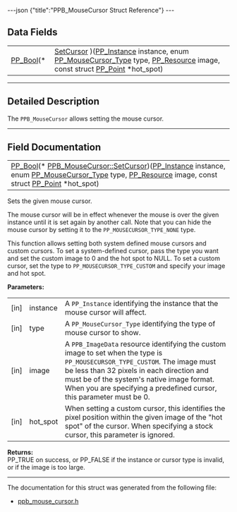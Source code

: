 ---json {"title":"PPB\_MouseCursor Struct Reference"} ---

Data Fields
-----------

<table><tbody><tr class="odd"><td style="text-align: right;"><a href="/docs/native-client/pepper_stable/c/group___enums#ga4f272d99be14aacafe08dfd4ef830918" class="el">PP_Bool</a>(* </td><td><a href="/docs/native-client/pepper_stable/c/struct_p_p_b___mouse_cursor__1__0#affb0522468db2deccac0715c3997c2da" class="el">SetCursor</a> )(<a href="/docs/native-client/pepper_stable/c/group___typedefs#ga89b662403e6a687bb914b80114c0d19d" class="el">PP_Instance</a> instance, enum <a href="/docs/native-client/pepper_stable/c/group___enums#gac53273018386c1db9542d2a06bbe118b" class="el">PP_MouseCursor_Type</a> type, <a href="/docs/native-client/pepper_stable/c/group___typedefs#gafdc3895ee80f4750d0d95ae1b677e9b7" class="el">PP_Resource</a> image, const struct <a href="/docs/native-client/pepper_stable/c/struct_p_p___point/" class="el">PP_Point</a> *hot_spot)</td></tr></tbody></table>

------------------------------------------------------------------------

<span id="details" class="anchor" style="margin: 0;"></span>

Detailed Description
--------------------

The `PPB_MouseCursor` allows setting the mouse cursor.

------------------------------------------------------------------------

Field Documentation
-------------------

<span id="affb0522468db2deccac0715c3997c2da" class="anchor" style="margin: 0;"></span>

<table><tbody><tr class="odd"><td><a href="/docs/native-client/pepper_stable/c/group___enums#ga4f272d99be14aacafe08dfd4ef830918" class="el">PP_Bool</a>(* <a href="/docs/native-client/pepper_stable/c/struct_p_p_b___mouse_cursor__1__0#affb0522468db2deccac0715c3997c2da" class="el">PPB_MouseCursor::SetCursor</a>)(<a href="/docs/native-client/pepper_stable/c/group___typedefs#ga89b662403e6a687bb914b80114c0d19d" class="el">PP_Instance</a> instance, enum <a href="/docs/native-client/pepper_stable/c/group___enums#gac53273018386c1db9542d2a06bbe118b" class="el">PP_MouseCursor_Type</a> type, <a href="/docs/native-client/pepper_stable/c/group___typedefs#gafdc3895ee80f4750d0d95ae1b677e9b7" class="el">PP_Resource</a> image, const struct <a href="/docs/native-client/pepper_stable/c/struct_p_p___point/" class="el">PP_Point</a> *hot_spot)</td></tr></tbody></table>

Sets the given mouse cursor.

The mouse cursor will be in effect whenever the mouse is over the given instance until it is set again by another call. Note that you can hide the mouse cursor by setting it to the `PP_MOUSECURSOR_TYPE_NONE` type.

This function allows setting both system defined mouse cursors and custom cursors. To set a system-defined cursor, pass the type you want and set the custom image to 0 and the hot spot to NULL. To set a custom cursor, set the type to `PP_MOUSECURSOR_TYPE_CUSTOM` and specify your image and hot spot.

**Parameters:**  
<table><tbody><tr class="odd"><td>[in]</td><td>instance</td><td>A <code>PP_Instance</code> identifying the instance that the mouse cursor will affect.</td></tr><tr class="even"><td>[in]</td><td>type</td><td>A <code>PP_MouseCursor_Type</code> identifying the type of mouse cursor to show.</td></tr><tr class="odd"><td>[in]</td><td>image</td><td>A <code>PPB_ImageData</code> resource identifying the custom image to set when the type is <code>PP_MOUSECURSOR_TYPE_CUSTOM</code>. The image must be less than 32 pixels in each direction and must be of the system's native image format. When you are specifying a predefined cursor, this parameter must be 0.</td></tr><tr class="even"><td>[in]</td><td>hot_spot</td><td>When setting a custom cursor, this identifies the pixel position within the given image of the "hot spot" of the cursor. When specifying a stock cursor, this parameter is ignored.</td></tr></tbody></table>

<!-- -->

**Returns:**  
PP\_TRUE on success, or PP\_FALSE if the instance or cursor type is invalid, or if the image is too large.

------------------------------------------------------------------------

The documentation for this struct was generated from the following file:

-   <a href="/docs/native-client/pepper_stable/c/ppb__mouse__cursor_8h/" class="el">ppb_mouse_cursor.h</a>
